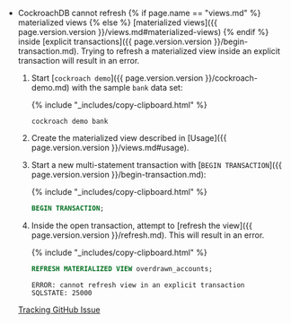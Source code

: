 - CockroachDB cannot refresh {% if page.name == "views.md" %} materialized views {% else %} [materialized views]({{ page.version.version }}/views.md#materialized-views) {% endif %} inside [explicit transactions]({{ page.version.version }}/begin-transaction.md). Trying to refresh a materialized view inside an explicit transaction will result in an error.
    1. Start [`cockroach demo`]({{ page.version.version }}/cockroach-demo.md) with the sample `bank` data set:

        {% include "_includes/copy-clipboard.html" %}
        ~~~ shell
        cockroach demo bank
        ~~~
    1. Create the materialized view described in [Usage]({{ page.version.version }}/views.md#usage).
    1. Start a new multi-statement transaction with [`BEGIN TRANSACTION`]({{ page.version.version }}/begin-transaction.md):

          {% include "_includes/copy-clipboard.html" %}
          ~~~ sql
          BEGIN TRANSACTION;
          ~~~
    1. Inside the open transaction, attempt to [refresh the view]({{ page.version.version }}/refresh.md). This will result in an error.

          {% include "_includes/copy-clipboard.html" %}
          ~~~ sql
          REFRESH MATERIALIZED VIEW overdrawn_accounts;
          ~~~

          ~~~
          ERROR: cannot refresh view in an explicit transaction
          SQLSTATE: 25000
          ~~~

    [Tracking GitHub Issue](https://github.com/cockroachdb/cockroach/issues/66008)
